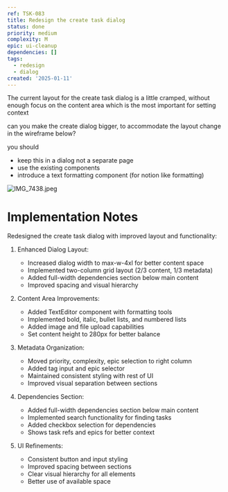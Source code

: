 ```yaml
---
ref: TSK-083
title: Redesign the create task dialog
status: done
priority: medium
complexity: M
epic: ui-cleanup
dependencies: []
tags:
  - redesign
  - dialog
created: '2025-01-11'
---
```

The current layout for the create task dialog is a little cramped, without enough focus on the content area which is the most important for setting context

can you make the create dialog bigger, to accommodate the layout change in the wireframe below?

you should

- keep this in a dialog not a separate page
- use the existing components
- introduce a text formatting component (for notion like formatting)



![IMG_7438.jpeg](/task-images/1736593065571-IMG_7438.jpeg)

# Implementation Notes

Redesigned the create task dialog with improved layout and functionality:

1. Enhanced Dialog Layout:
   - Increased dialog width to max-w-4xl for better content space
   - Implemented two-column grid layout (2/3 content, 1/3 metadata)
   - Added full-width dependencies section below main content
   - Improved spacing and visual hierarchy

2. Content Area Improvements:
   - Added TextEditor component with formatting tools
   - Implemented bold, italic, bullet lists, and numbered lists
   - Added image and file upload capabilities
   - Set content height to 280px for better balance

3. Metadata Organization:
   - Moved priority, complexity, epic selection to right column
   - Added tag input and epic selector
   - Maintained consistent styling with rest of UI
   - Improved visual separation between sections

4. Dependencies Section:
   - Added full-width dependencies section below main content
   - Implemented search functionality for finding tasks
   - Added checkbox selection for dependencies
   - Shows task refs and epics for better context

5. UI Refinements:
   - Consistent button and input styling
   - Improved spacing between sections
   - Clear visual hierarchy for all elements
   - Better use of available space
